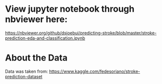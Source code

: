# View jupyter notebook through nbviewer here:
https://nbviewer.org/github/dsjoebui/predicting-stroke/blob/master/stroke-prediction-eda-and-classification.ipynb


# About the Data

Data was taken from: https://www.kaggle.com/fedesoriano/stroke-prediction-dataset
